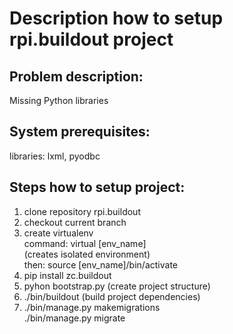 <h1>Description how to setup rpi.buildout project </h1>


<h2>Problem description:</h2>
Missing Python libraries

<h2>System prerequisites:</h2>
libraries: lxml, pyodbc 

<h2>Steps how to setup project:</h2>


1. clone repository rpi.buildout
2. checkout current branch
3. create virtualenv </br>
command: virtual [env_name] </br>
(creates isolated environment) </br>
then: source [env_name]/bin/activate </br>
4. pip install zc.buildout </br>
5. pyhon bootstrap.py
(create project structure)
6. ./bin/buildout
(build project dependencies)
7. ./bin/manage.py makemigrations </br>
./bin/manage.py migrate
